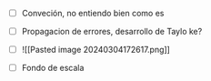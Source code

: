 - [ ] Conveción, no entiendo bien como es
- [ ] Propagacion de errores, desarrollo de Taylo ke?
- [ ] ![[Pasted image 20240304172617.png]]

- [ ] Fondo de escala